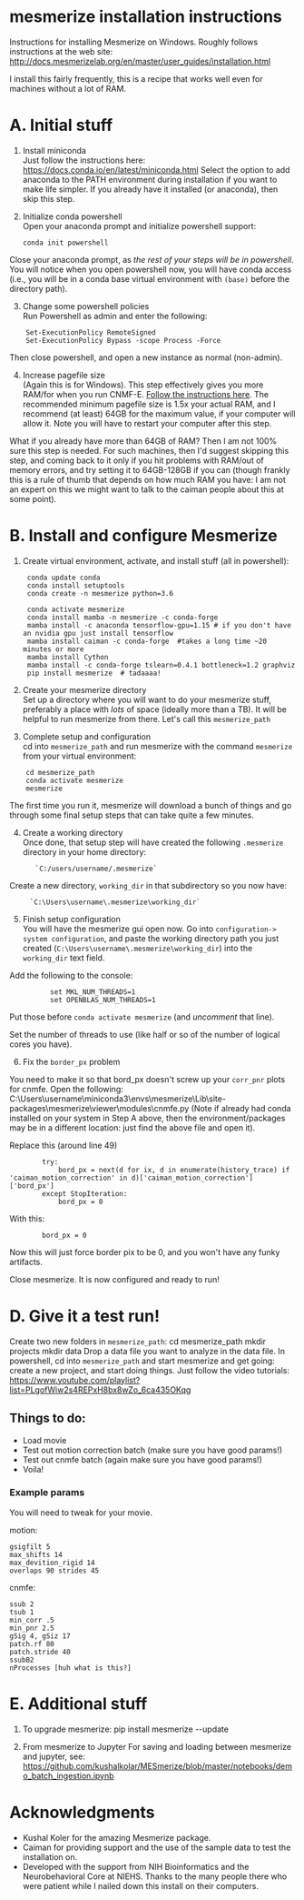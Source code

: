 # mesmerize installation instructions
Instructions for installing Mesmerize on Windows. Roughly follows instructions at the web site:
http://docs.mesmerizelab.org/en/master/user_guides/installation.html

I install this fairly frequently, this is a recipe that works well even for machines without a lot of RAM.



# A. Initial stuff
1. Install miniconda     
Just follow the instructions here:
https://docs.conda.io/en/latest/miniconda.html
Select the option to add anaconda to the PATH environment during installation if you want to make life simpler. If you already have it installed (or anaconda), then skip this step.

2. Initialize conda powershell    
Open your anaconda prompt and initialize powershell support:

    ```
    conda init powershell
    ```
Close your anaconda prompt, as *the rest of your steps will be in powershell*. You will notice when you open powershell now, you will have conda access (i.e., you will be in a conda base virtual environment with `(base)` before the directory path).

3. Change some powershell policies    
Run Powershell as admin and enter the following:
```
    Set-ExecutionPolicy RemoteSigned    
    Set-ExecutionPolicy Bypass -scope Process -Force
```
Then close powershell, and open a new instance as normal (non-admin).

4. Increase pagefile size       
(Again this is for Windows). This step effectively gives you more RAM/for when you run CNMF-E. [Follow the instructions here](
http://www.tomshardware.com/faq/id-2864547/manage-virtual-memory-pagefile-windows.html). The recommended minimum pagefile size is 1.5x your actual RAM, and I recommend (at least) 64GB for the maximum value, if your computer will allow it.  Note you will have to restart your computer after this step.

What if you already have more than 64GB of RAM? Then I am not 100% sure this step is needed. For such machines, then I'd suggest skipping this step, and coming back to it only if you hit problems with RAM/out of memory errors, and try setting it to 64GB-128GB if you can (though frankly this is a rule of thumb that depends on how much RAM you have: I am not an expert on this we might want to talk to the caiman people about this at some point). 

# B. Install and configure Mesmerize
1. Create virtual environment, activate, and install stuff (all in powershell):    

        conda update conda
        conda install setuptools
        conda create -n mesmerize python=3.6

        conda activate mesmerize
        conda install mamba -n mesmerize -c conda-forge
        mamba install -c anaconda tensorflow-gpu=1.15 # if you don't have an nvidia gpu just install tensorflow
        mamba install caiman -c conda-forge  #takes a long time ~20 minutes or more
        mamba install Cython
        mamba install -c conda-forge tslearn=0.4.1 bottleneck=1.2 graphviz
        pip install mesmerize  # tadaaaa!

2. Create your mesmerize directory  
Set up a directory where you will want to do your mesmerize stuff, preferably a place with *lots* of space (ideally more than a TB). It will be helpful to run mesmerize from there. Let's call this `mesmerize_path`

3. Complete setup and configuration   
cd into `mesmerize_path` and run mesmerize with the command `mesmerize` from your virtual environment:
```
    cd mesmerize_path
    conda activate mesmerize
    mesmerize
```
The first time you run it, mesmerize will download a bunch of things and go through some final setup steps that can take quite a few minutes.

4. Create a working directory    
Once done, that setup step will have created the following `.mesmerize` directory in your home directory:

          `C:/users/username/.mesmerize`

Create a new directory, `working_dir` in that subdirectory so you now have:

         `C:\Users\username\.mesmerize\working_dir`

5. Finish setup configuration      
You will have the mesmerize gui open now. Go into `configuration-> system configuration`, and paste the working directory path you just created (`C:\Users\username\.mesmerize\working_dir`) into the `working_dir` text field.

Add the following to the console:
```
          set MKL_NUM_THREADS=1
          set OPENBLAS_NUM_THREADS=1
```
Put those before `conda activate mesmerize` (and *uncomment* that line).    

Set the number of threads to use (like half or so of the number of logical cores you have).

6. Fix the `border_px` problem

You need to make it so that bord_px doesn't screw up your `corr_pnr` plots for cnmfe. Open the following:
      C:\Users\username\miniconda3\envs\mesmerize\Lib\site-packages\mesmerize\viewer\modules\cnmfe.py
(Note if already had conda installed
on your system in Step A above, then the environment/packages may be in a different location: just find the above file and open it).  

Replace this (around line 49)
```
        try:
            bord_px = next(d for ix, d in enumerate(history_trace) if 'caiman_motion_correction' in d)['caiman_motion_correction']['bord_px']
        except StopIteration:
            bord_px = 0
```
With this:
```
        bord_px = 0
```
Now this will just force border pix to be 0, and you won't have any funky artifacts.

Close mesmerize. It is now configured and ready to run!

# D. Give it a test run!
Create two new folders in `mesmerize_path`:
    cd mesmerize_path
    mkdir projects
    mkdir data
Drop a data file you want to analyze in the data file. In powershell, cd into `mesmerize_path` and start mesmerize and get going: create a new project, and start doing things. Just follow the video tutorials:
https://www.youtube.com/playlist?list=PLgofWiw2s4REPxH8bx8wZo_6ca435OKqg

## Things to do:
- Load movie
- Test out motion correction batch (make sure you have good params!)
- Test out cnmfe batch (again make sure you have good params!)
- Voila!


### Example params
You will need to tweak for your movie.

motion:

    gsigfilt 5
    max_shifts 14
    max_devition_rigid 14
    overlaps 90 strides 45


cnmfe:

    ssub 2
    tsub 1
    min_corr .5
    min_pnr 2.5
    gSig 4, gSiz 17
    patch.rf 80
    patch.stride 40
    ssubB2
    nProcesses [huh what is this?]

# E. Additional stuff
1. To upgrade mesmerize:
    pip install mesmerize --update

2. From mesmerize to Jupyter
For saving and loading between mesmerize and jupyter, see:
https://github.com/kushalkolar/MESmerize/blob/master/notebooks/demo_batch_ingestion.ipynb


# Acknowledgments
- Kushal Koler for the amazing Mesmerize package.
- Caiman for providing support and the use of the sample data to test the installation on. 
- Developed with the support from NIH Bioinformatics and the Neurobehavioral Core at NIEHS. Thanks to the many people there who were patient while I nailed down this install on their computers.  
